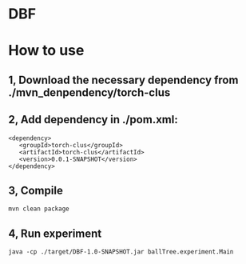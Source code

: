 # DBF
 How to use
 ======     
1, Download the necessary dependency from ./mvn_denpendency/torch-clus
---------
2, Add dependency in ./pom.xml:
-------------
    <dependency>
       <groupId>torch-clus</groupId>
       <artifactId>torch-clus</artifactId>
       <version>0.0.1-SNAPSHOT</version>
    </dependency>
    
3, Compile
----------
    mvn clean package
    
4, Run experiment
------------
    java -cp ./target/DBF-1.0-SNAPSHOT.jar ballTree.experiment.Main
 
 
 
